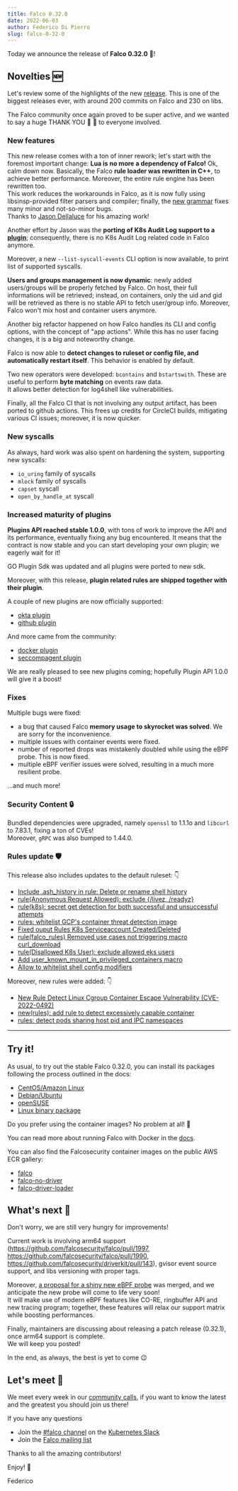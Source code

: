 ```yaml
---
title: Falco 0.32.0
date: 2022-06-03
author: Federico Di Pierro
slug: falco-0-32-0
---
```


Today we announce the release of **Falco 0.32.0** 🦅!

## Novelties 🆕

Let's review some of the highlights of the new [release](https://github.com/falcosecurity/falco/blob/master/CHANGELOG.md#v0320). This is one of the biggest releases ever, with around 200 commits on Falco and 230 on libs.


The Falco community once again proved to be super active, and we wanted to say a huge THANK YOU 🙏 💖 to everyone involved.

### New features

This new release comes with a ton of inner rework; let's start with the foremost important change: **Lua is no more a dependency of Falco!** 
Ok, calm down now. Basically, the Falco **rule loader was rewritten in C++**, to achieve better performance. Moreover, the entire rule engine has been rewritten too.  
This work reduces the workarounds in Falco, as it is now fully using libsinsp-provided filter parsers and compiler; finally, the [new grammar](https://github.com/falcosecurity/libs/pull/217) fixes many minor and not-so-minor bugs.  
Thanks to [Jason Dellaluce](https://github.com/jasondellaluce) for his amazing work!  

Another effort by Jason was the **porting of K8s Audit Log support to a [plugin](https://github.com/falcosecurity/plugins/tree/master/plugins/k8saudit)**; consequently, there is no K8s Audit Log related code in Falco anymore.

Moreover, a new `--list-syscall-events` CLI option is now available, to print list of supported syscalls.

**Users and groups management is now dynamic**: newly added users/groups will be properly fetched by Falco. On host, their full informations will be retrieved; instead, on containers, only the uid and gid will be retrieved as there is no stable API to fetch user/group info. Moreover, Falco won't mix host and container users anymore.

Another big refactor happened on how Falco handles its CLI and config options, with the concept of "app actions". While this has no user facing changes, it is a big and noteworthy change.  

Falco is now able to **detect changes to ruleset or config file, and automatically restart itself**. This behavior is enabled by default.  

Two new operators were developed: `bcontains` and `bstartswith`. These are useful to perform **byte matching** on events raw data.  
It allows better detection for log4shell like vulnerabilities.  

Finally, all the Falco CI that is not involving any output artifact, has been ported to github actions. This frees up credits for CircleCI builds, mitigating various CI issues; moreover, it is now quicker.  

### New syscalls

As always, hard work was also spent on hardening the system, supporting new syscalls:
* `io_uring` family of syscalls
* `mlock` family of syscalls
* `capset` syscall
* `open_by_handle_at` syscall

### Increased maturity of plugins

**Plugins API reached stable 1.0.0**, with tons of work to improve the API and its performance, eventually fixing any bug encountered.
It means that the contract is now stable and you can start developing your own plugin; we eagerly wait for it!

GO Plugin Sdk was updated and all plugins were ported to new sdk.

Moreover, with this release, **plugin related rules are shipped together with their plugin**.  

A couple of new plugins are now officially supported:
* [okta plugin](https://github.com/falcosecurity/plugins/tree/master/plugins/okta)
* [github plugin](https://github.com/falcosecurity/plugins/tree/master/plugins/github)

And more came from the community:
* [docker plugin](https://github.com/Issif/docker-plugin)
* [seccompagent plugin](https://github.com/kinvolk/seccompagent)

We are really pleased to see new plugins coming; hopefully Plugin API 1.0.0 will give it a boost!

### Fixes

Multiple bugs were fixed:

* a bug that caused Falco **memory usage to skyrocket was solved**. We are sorry for the inconvenience. 
* multiple issues with container events were fixed.
* number of reported drops was mistakenly doubled while using the eBPF probe. This is now fixed.
* multiple eBPF verifier issues were solved, resulting in a much more resilient probe.

...and much more!

### Security Content 🔒

Bundled dependencies were upgraded, namely `openssl` to 1.1.1o and `libcurl` to 7.83.1, fixing a ton of CVEs!  
Moreover, `gRPC` was also bumped to 1.44.0.

### Rules update 🛡️

This release also includes updates to the default ruleset: 👇
* [Include .ash_history  in rule: Delete or rename shell history](https://github.com/falcosecurity/falco/pull/1956)
* [rule(Anonymous Request Allowed): exclude {/livez, /readyz}](https://github.com/falcosecurity/falco/pull/1954)
* [rule(k8s): secret get detection for both successful and unsuccessful attempts](https://github.com/falcosecurity/falco/pull/1949)
* [rules: whitelist GCP's container threat detection image](https://github.com/falcosecurity/falco/pull/1959)
* [Fixed ouput Rules K8s Serviceaccount Created/Deleted](https://github.com/falcosecurity/falco/pull/1973/files)
* [rule(falco_rules) Removed use cases not triggering macro curl_download](https://github.com/falcosecurity/falco/pull/1968)
* [rule(Disallowed K8s User): exclude allowed eks users](https://github.com/falcosecurity/falco/pull/1960)
* [Add user_known_mount_in_privileged_containers macro](https://github.com/falcosecurity/falco/pull/1930)
* [Allow to whitelist shell config modifiers](https://github.com/falcosecurity/falco/pull/1938)

Moreover, new rules were added: 👇
* [New Rule Detect Linux Cgroup Container Escape Vulnerability (CVE-2022-0492)](https://github.com/falcosecurity/falco/pull/1969)
* [new(rules): add rule to detect excessively capable container](https://github.com/falcosecurity/falco/pull/1963)
* [rules: detect pods sharing host pid and IPC namespaces](https://github.com/falcosecurity/falco/pull/1951)

---

## Try it!

As usual, to try out the stable Falco 0.32.0, you can install its packages following the process outlined in the docs:

- [CentOS/Amazon Linux](https://falco.org/docs/getting-started/installation/#centos-rhel)
- [Debian/Ubuntu](https://falco.org/docs/getting-started/installation/#debian)
- [openSUSE](https://falco.org/docs/getting-started/installation/#suse)
- [Linux binary package](https://falco.org/docs/getting-started/installation/#linux-binary)

Do you prefer using the container images? No problem at all! 🐳

You can read more about running Falco with Docker in the [docs](https://falco.org/docs/getting-started/running/#docker).

You can also find the Falcosecurity container images on the public AWS ECR gallery:

- [falco](https://gallery.ecr.aws/falcosecurity/falco)
- [falco-no-driver](https://gallery.ecr.aws/falcosecurity/falco-no-driver)
- [falco-driver-loader](https://gallery.ecr.aws/falcosecurity/falco-driver-loader)

## What's next 🔮

Don't worry, we are still very hungry for improvements!   

Current work is involving arm64 support (https://github.com/falcosecurity/falco/pull/1997, https://github.com/falcosecurity/falco/pull/1990, https://github.com/falcosecurity/driverkit/pull/143), gvisor event source support, and libs versioning with proper tags.  

Moreover, [a proposal for a shiny new eBPF probe](https://github.com/falcosecurity/libs/pull/268) was merged, and we anticipate the new probe will come to life very soon!  
It will make use of modern eBPF features like CO-RE, ringbuffer API and new tracing program; together, these features will relax our support matrix while boosting performances.

Finally, maintainers are discussing about releasing a patch release (0.32.1), once arm64 support is complete.  
We will keep you posted!

In the end, as always, the best is yet to come 😉

## Let's meet 🤝

We meet every week in our [community calls](https://github.com/falcosecurity/community),
if you want to know the latest and the greatest you should join us there!

If you have any questions

- Join the [#falco channel](https://kubernetes.slack.com/messages/falco) on the [Kubernetes Slack](https://slack.k8s.io)
- Join the [Falco mailing list](https://lists.cncf.io/g/cncf-falco-dev)

Thanks to all the amazing contributors!

Enjoy! 🥳

Federico

